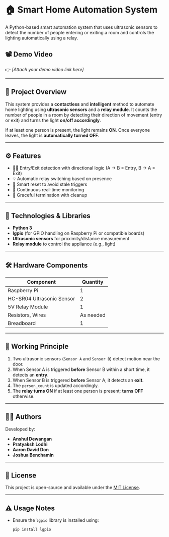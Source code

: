 # 🏠 Smart Home Automation System

A Python-based smart automation system that uses ultrasonic sensors to detect the number of people entering or exiting a room and controls the lighting automatically using a relay.

## 📽️ Demo Video

👉 *[Attach your demo video link here]*

---

## 📌 Project Overview

This system provides a **contactless** and **intelligent** method to automate home lighting using **ultrasonic sensors** and a **relay module**. It counts the number of people in a room by detecting their direction of movement (entry or exit) and turns the light **on/off accordingly**.

If at least one person is present, the light remains **ON**. Once everyone leaves, the light is **automatically turned OFF**.

---

## ⚙️ Features

- 🚶‍♂️ Entry/Exit detection with directional logic (A → B = Entry, B → A = Exit)
- 💡 Automatic relay switching based on presence
- 🧠 Smart reset to avoid stale triggers
- 🔁 Continuous real-time monitoring
- 🛑 Graceful termination with cleanup

---

## 🧰 Technologies & Libraries

- **Python 3**
- **lgpio** (for GPIO handling on Raspberry Pi or compatible boards)
- **Ultrasonic sensors** for proximity/distance measurement
- **Relay module** to control the appliance (e.g., light)

---

## 🛠️ Hardware Components

| Component                    | Quantity |
|-----------------------------|----------|
| Raspberry Pi                | 1        |
| HC-SR04 Ultrasonic Sensor   | 2        |
| 5V Relay Module             | 1        |
| Resistors, Wires            | As needed |
| Breadboard                  | 1        |

---

## 🧪 Working Principle

1. Two ultrasonic sensors (`Sensor A` and `Sensor B`) detect motion near the door.
2. When Sensor A is triggered **before** Sensor B within a short time, it detects an **entry**.
3. When Sensor B is triggered **before** Sensor A, it detects an **exit**.
4. The `person_count` is updated accordingly.
5. The **relay turns ON** if at least one person is present; **turns OFF** otherwise.

---

## 👨‍💻 Authors

Developed by:

- **Anshul Dewangan**
- **Pratyaksh Lodhi**
- **Aaron David Don**
- **Joshua Benchamin**

---

## 📝 License

This project is open-source and available under the [MIT License](LICENSE).

---

## ⚠️ Usage Notes

- Ensure the `lgpio` library is installed using:  
  ```bash
  pip install lgpio


